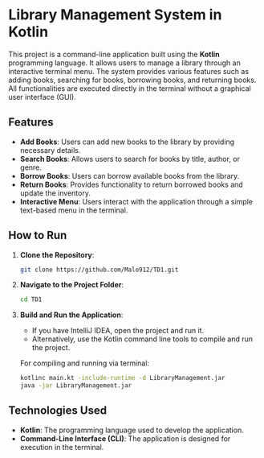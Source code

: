# Library Management System in Kotlin

This project is a command-line application built using the **Kotlin** programming language. It allows users to manage a library through an interactive terminal menu. The system provides various features such as adding books, searching for books, borrowing books, and returning books. All functionalities are executed directly in the terminal without a graphical user interface (GUI).

## Features

- **Add Books**: Users can add new books to the library by providing necessary details.
- **Search Books**: Allows users to search for books by title, author, or genre.
- **Borrow Books**: Users can borrow available books from the library.
- **Return Books**: Provides functionality to return borrowed books and update the inventory.
- **Interactive Menu**: Users interact with the application through a simple text-based menu in the terminal.

## How to Run

1. **Clone the Repository**:
   ```bash
   git clone https://github.com/Malo912/TD1.git
   ```
2. **Navigate to the Project Folder**:
   ```bash
   cd TD1
   ```
3. **Build and Run the Application**:
   - If you have IntelliJ IDEA, open the project and run it.
   - Alternatively, use the Kotlin command line tools to compile and run the project.

   For compiling and running via terminal:
   ```bash
   kotlinc main.kt -include-runtime -d LibraryManagement.jar
   java -jar LibraryManagement.jar
   ```

## Technologies Used

- **Kotlin**: The programming language used to develop the application.
- **Command-Line Interface (CLI)**: The application is designed for execution in the terminal.


